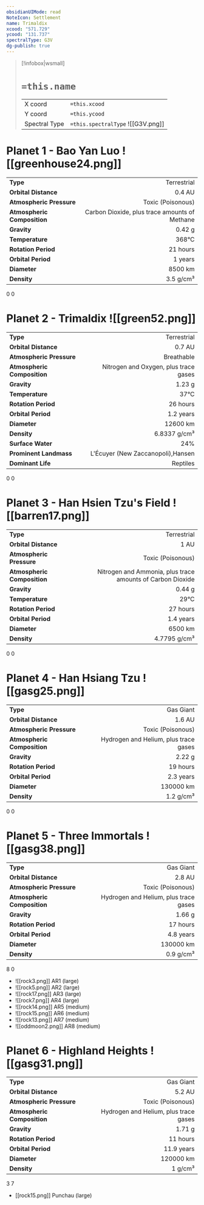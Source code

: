 ```yaml
---
obsidianUIMode: read
NoteIcon: Settlement
name: Trimaldix
xcood: "571.729"
ycood: "131.737"
spectralType: G3V
dg-publish: true
---
```

> [!infobox|wsmall]
> # `=this.name`
> | | |
> | - | - |
> | X coord | `=this.xcood` |
> | Y coord| `=this.ycood` |
> | Spectral Type | `=this.spectralType` ![[G3V.png]] |

# Planet 1 - Bao Yan Luo ![[greenhouse24.png]]
|                             |                           |
| --------------------------- | -------------------------:|
| **Type**                    |             Terrestrial |
| **Orbital Distance**        |   0.4 AU |
| **Atmospheric Pressure**    |       Toxic (Poisonous) |
| **Atmospheric Composition** |      Carbon Dioxide, plus trace amounts of Methane |
| **Gravity**                 |        0.42 g |
| **Temperature**             |    368°C |
| **Rotation Period**         |  21 hours |
| **Orbital Period** | 1 years |
| **Diameter**                |      8500 km | 
| **Density**                 |    3.5 g/cm³ |



0
0



# Planet 2 - Trimaldix ![[green52.png]]
|                             |                           |
| --------------------------- | -------------------------:|
| **Type**                    |             Terrestrial |
| **Orbital Distance**        |   0.7 AU |
| **Atmospheric Pressure**    |       Breathable |
| **Atmospheric Composition** |      Nitrogen and Oxygen, plus trace gases |
| **Gravity**                 |        1.23 g |
| **Temperature**             |    37°C |
| **Rotation Period**         |  26 hours |
| **Orbital Period** | 1.2 years |
| **Diameter**                |      12600 km | 
| **Density**                 |    6.8337 g/cm³ |
| **Surface Water**           |           24% | 
| **Prominent Landmass**      |         L'Écuyer (New Zaccanopoli),Hansen | 
| **Dominant Life**           |         Reptiles |



0
0



# Planet 3 - Han Hsien Tzu's Field ![[barren17.png]]
|                             |                           |
| --------------------------- | -------------------------:|
| **Type**                    |             Terrestrial |
| **Orbital Distance**        |   1 AU |
| **Atmospheric Pressure**    |       Toxic (Poisonous) |
| **Atmospheric Composition** |      Nitrogen and Ammonia, plus trace amounts of Carbon Dioxide |
| **Gravity**                 |        0.44 g |
| **Temperature**             |    29°C |
| **Rotation Period**         |  27 hours |
| **Orbital Period** | 1.4 years |
| **Diameter**                |      6500 km | 
| **Density**                 |    4.7795 g/cm³ |



0
0



# Planet 4 - Han Hsiang Tzu ![[gasg25.png]]
|                             |                           |
| --------------------------- | -------------------------:|
| **Type**                    |             Gas Giant |
| **Orbital Distance**        |   1.6 AU |
| **Atmospheric Pressure**    |       Toxic (Poisonous) |
| **Atmospheric Composition** |      Hydrogen and Helium, plus trace gases |
| **Gravity**                 |        2.22 g |
| **Rotation Period**         |  19 hours |
| **Orbital Period** | 2.3 years |
| **Diameter**                |      130000 km | 
| **Density**                 |    1.2 g/cm³ |



0
0



# Planet 5 - Three Immortals ![[gasg38.png]]
|                             |                           |
| --------------------------- | -------------------------:|
| **Type**                    |             Gas Giant |
| **Orbital Distance**        |   2.8 AU |
| **Atmospheric Pressure**    |       Toxic (Poisonous) |
| **Atmospheric Composition** |      Hydrogen and Helium, plus trace gases |
| **Gravity**                 |        1.66 g |
| **Rotation Period**         |  17 hours |
| **Orbital Period** | 4.8 years |
| **Diameter**                |      130000 km | 
| **Density**                 |    0.9 g/cm³ |



8
0

- ![[rock3.png]] AR1 (large)
- ![[rock5.png]] AR2 (large)
- ![[rock17.png]] AR3 (large)
- ![[rock7.png]] AR4 (large)
- ![[rock14.png]] AR5 (medium)
- ![[rock15.png]] AR6 (medium)
- ![[rock13.png]] AR7 (medium)
- ![[oddmoon2.png]] AR8 (medium)


# Planet 6 - Highland Heights ![[gasg31.png]]
|                             |                           |
| --------------------------- | -------------------------:|
| **Type**                    |             Gas Giant |
| **Orbital Distance**        |   5.2 AU |
| **Atmospheric Pressure**    |       Toxic (Poisonous) |
| **Atmospheric Composition** |      Hydrogen and Helium, plus trace gases |
| **Gravity**                 |        1.71 g |
| **Rotation Period**         |  11 hours |
| **Orbital Period** | 11.9 years |
| **Diameter**                |      120000 km | 
| **Density**                 |    1 g/cm³ |



3
7

- [[rock15.png]] Punchau (large)

